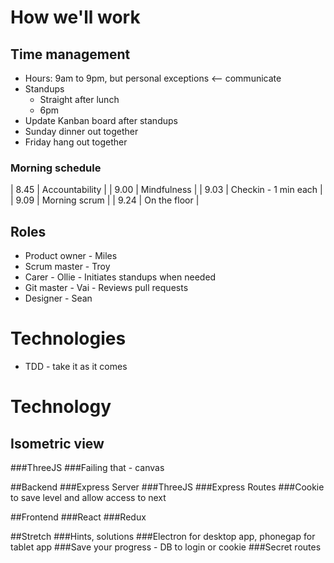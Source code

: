 # How we'll work

## Time management
* Hours: 9am to 9pm, but personal exceptions <-- communicate
* Standups
  * Straight after lunch
  * 6pm
* Update Kanban board after standups
* Sunday dinner out together
* Friday hang out together

### Morning schedule
| 8.45 | Accountability |
| 9.00 | Mindfulness |
| 9.03 | Checkin - 1 min each |
| 9.09 | Morning scrum |
| 9.24 | On the floor |

  

## Roles
* Product owner - Miles
* Scrum master - Troy
* Carer - Ollie - Initiates standups when needed
* Git master - Vai - Reviews pull requests
* Designer - Sean

# Technologies

* TDD - take it as it comes

# Technology

## Isometric view
###ThreeJS
###Failing that - canvas

##Backend
###Express Server
###ThreeJS
###Express Routes
###Cookie to save level and allow access to next

##Frontend
###React
###Redux

##Stretch
###Hints, solutions
###Electron for desktop app, phonegap for tablet app
###Save your progress - DB to login or cookie
###Secret routes
